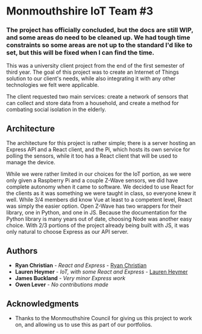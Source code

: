 # Monmouthshire IoT Team #3

### The project has officially concluded, but the docs are still WIP, and some areas do need to be cleaned up. We had tough time constraints so some areas are not up to the standard I'd like to set, but this will be fixed when I can find the time. 

This was a university client project from the end of the first semester of third year. The goal of this project was to create an Internet of Things solution to our client's needs, while also integrating it with any other technologies we felt were applicable. 

The client requested two main services: create a network of sensors that can collect and store data from a household, and create a method for combating social isolation in the elderly. 

## Architecture

The architecture for this project is rather simple; there is a server hosting an Express API and a React client, and the Pi, which hosts its own service for polling the sensors, while it too has a React client that will be used to manage the device.

While we were rather limited in our choices for the IoT portion, as we were only given a Raspberry Pi and a couple Z-Wave sensors, we did have complete autonomy when it came to software. We decided to use React for the clients as it was something we were taught in class, so everyone knew it well. While 3/4 members did know Vue at least to a competent level, React was simply the easier option. Open Z-Wave has two wrappers for their library, one in Python, and one in JS. Because the documentation for the Python library is many years out of date, choosing Node was another easy choice. With 2/3 portions of the project already being built with JS, it was only natural to choose Express as our API server. 

## Authors

* **Ryan Christian** - *React and Express* - [Ryan Christian](https://github.com/RyanChristian4427)
* **Lauren Heymer** - *IoT, with some React and Express* - [Lauren Heymer](https://github.com/renHeymer)
* **James Buckland** - *Very minor Express work*
* **Owen Lever** - *No contributions made*

## Acknowledgments

* Thanks to the Monmouthshire Council for giving us this project to work on, and allowing us to use this as part of our portfolios.
